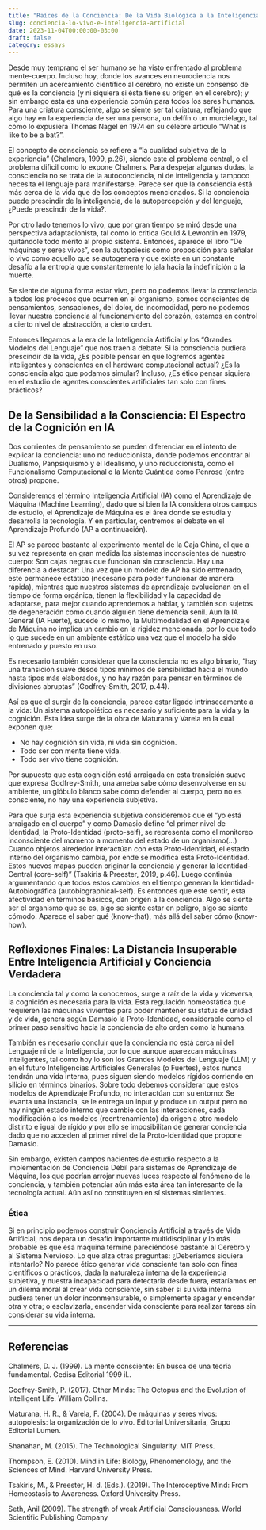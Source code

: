 ```yaml
---
title: "Raíces de la Conciencia: De la Vida Biológica a la Inteligencia Artificial"
slug: conciencia-lo-vivo-e-inteligencia-artificial
date: 2023-11-04T00:00:00-03:00
draft: false
category: essays
---
```


Desde muy temprano el ser humano se ha visto enfrentado al problema mente-cuerpo. Incluso hoy, donde los avances en neurociencia nos permiten un acercamiento científico al cerebro, no existe un consenso de qué es la conciencia (y ni siquiera si ésta tiene su origen en el cerebro); y sin embargo esta es una experiencia común para todos los seres humanos. Para una criatura consciente, algo se siente ser tal criatura, reflejando que algo hay en la experiencia de ser una persona, un delfín o un murciélago, tal cómo lo expusiera Thomas Nagel en 1974 en su célebre artículo “What is like to be a bat?”.

El concepto de consciencia se refiere a “la cualidad subjetiva de la experiencia” (Chalmers, 1999, p.26), siendo este el problema central, o el problema difícil como lo expone Chalmers. Para despejar algunas dudas, la consciencia no se trata de la autoconciencia, ni de inteligencia y tampoco necesita el lenguaje para manifestarse. Parece ser que la consciencia está más cerca de la vida que de los conceptos mencionados. Si la conciencia puede prescindir de la inteligencia, de la autopercepción y del lenguaje, ¿Puede prescindir de la vida?.

Por otro lado tenemos lo vivo, que por gran tiempo se miró desde una perspectiva adaptacionista, tal como lo critica Gould & Lewontin en 1979, quitándole todo mérito al propio sistema. Entonces, aparece el libro “De máquinas y seres vivos”, con la autopoiesis como proposición para señalar lo vivo como aquello que se autogenera y que existe en un constante desafío a la entropía que constantemente lo jala hacia la indefinición o la muerte.

Se siente de alguna forma estar vivo, pero no podemos llevar la consciencia a todos los procesos que ocurren en el organismo, somos conscientes de pensamientos, sensaciones, del dolor, de incomodidad, pero no podemos llevar nuestra conciencia al funcionamiento del corazón, estamos en control a cierto nivel de abstracción, a cierto orden.

Entonces llegamos a la era de la Inteligencia Artificial y los “Grandes Modelos del Lenguaje” que nos traen a debate: Si la consciencia pudiera prescindir de la vida, ¿Es posible pensar en que logremos agentes inteligentes y conscientes en el hardware computacional actual? ¿Es la consciencia algo que podamos simular? Incluso, ¿Es ético pensar siquiera en el estudio de agentes conscientes artificiales tan solo con fines prácticos?

## De la Sensibilidad a la Consciencia: El Espectro de la Cognición en IA

Dos corrientes de pensamiento se pueden diferenciar en el intento de explicar la conciencia: uno no reduccionista, donde podemos encontrar al Dualismo, Panpsiquismo y el Idealismo, y uno reduccionista, como el Funcionalismo Computacional o la Mente Cuántica como Penrose (entre otros) propone.

Consideremos el término Inteligencia Artificial (IA) como el Aprendizaje de Máquina (Machine Learning), dado que si bien la IA considera otros campos de estudio, el Aprendizaje de Máquina es el área donde se estudia y desarrolla la tecnología. Y en particular, centremos el debate en el Aprendizaje Profundo (AP a continuación).

El AP se parece bastante al experimento mental de la Caja China, el que a su vez representa en gran medida los sistemas inconscientes de nuestro cuerpo: Son cajas negras que funcionan sin consciencia. Hay una diferencia a destacar: Una vez que un modelo de AP ha sido entrenado, este permanece estático (necesario para poder funcionar de manera rápida), mientras que nuestros sistemas de aprendizaje evolucionan en el tiempo de forma orgánica, tienen la flexibilidad y la capacidad de adaptarse, para mejor cuando aprendemos a hablar, y también son sujetos de degeneración como cuando alguien tiene demencia senil. Aun la IA General (IA Fuerte), sucede lo mismo, la Multimodalidad en el Aprendizaje de Máquina no implica un cambio en la rigidez mencionada, por lo que todo lo que sucede en un ambiente estático una vez que el modelo ha sido entrenado y puesto en uso.

Es necesario también considerar que la consciencia no es algo binario, “hay una transición suave desde tipos mínimos de sensibilidad hacia el mundo hasta tipos más elaborados, y no hay razón para pensar en términos de divisiones abruptas” (Godfrey-Smith, 2017, p.44).

Así es que el surgir de la conciencia, parece estar ligado intrínsecamente a la vida: Un sistema autopoiético es necesario y suficiente para la vida y la cognición. Esta idea surge de la obra de Maturana y Varela en la cual exponen que:

- No hay cognición sin vida, ni vida sin cognición.
- Todo ser con mente tiene vida.
- Todo ser vivo tiene cognición.

Por supuesto que esta cognición está arraigada en esta transición suave que expresa Godfrey-Smith, una ameba sabe cómo desenvolverse en su ambiente, un glóbulo blanco sabe cómo defender al cuerpo, pero no es consciente, no hay una experiencia subjetiva.

Para que surja esta experiencia subjetiva consideremos que el “yo está arraigado en el cuerpo” y como Damasio define “el primer nivel de Identidad, la Proto-Identidad (proto-self), se representa como el monitoreo inconsciente del momento a momento del estado de un organismo(...) Cuando objetos alrededor interactúan con esta Proto-Identidad, el estado interno del organismo cambia, por ende se modifica esta Proto-Identidad. Estos nuevos mapas pueden originar la conciencia y generar la Identidad-Central (core-self)” (Tsakiris & Preester, 2019, p.46). Luego continúa argumentando que todos estos cambios en el tiempo generan la Identidad-Autobiográfica (autobiographical-self). Es entonces que este sentir, esta afectividad en términos básicos, dan origen a la conciencia. Algo se siente ser el organismo que se es, algo se siente estar en peligro, algo se siente cómodo. Aparece el saber qué (know-that), más allá del saber cómo (know-how).

## Reflexiones Finales: La Distancia Insuperable Entre Inteligencia Artificial y Conciencia Verdadera

La conciencia tal y como la conocemos, surge a raíz de la vida y viceversa, la cognición es necesaria para la vida. Esta regulación homeostática que requieren las máquinas vivientes para poder mantener su status de unidad y de vida, genera según Damasio la Proto-Identidad, considerable como el primer paso sensitivo hacia la conciencia de alto orden como la humana.

También es necesario concluir que la conciencia no está cerca ni del Lenguaje ni de la Inteligencia, por lo que aunque aparezcan máquinas inteligentes, tal como hoy lo son los Grandes Modelos del Lenguaje (LLM) y en el futuro Inteligencias Artificiales Generales (o Fuertes), estos nunca tendrán una vida interna, pues siguen siendo modelos rígidos corriendo en silicio en términos binarios.
Sobre todo debemos considerar que estos modelos de Aprendizaje Profundo, no interactúan con su entorno: Se levanta una instancia, se le entrega un input y produce un output pero no hay ningún estado interno que cambie con las interacciones, cada modificación a los modelos (reentrenamiento) da origen a otro modelo distinto e igual de rígido y por ello se imposibilitan de generar conciencia dado que no acceden al primer nivel de la Proto-Identidad que propone Damasio.

Sin embargo, existen campos nacientes de estudio respecto a la implementación de Conciencia Débil para sistemas de Aprendizaje de Máquina, los que podrían arrojar nuevas luces respecto al fenómeno de la conciencia, y también potenciar aún más esta área tan interesante de la tecnología actual. Aún así no constituyen en sí sistemas sintientes.

### Ética

Si en principio podemos construir Conciencia Artificial a través de Vida Artificial, nos depara un desafío importante multidisciplinar y lo más probable es que esa máquina termine pareciéndose bastante al Cerebro y al Sistema Nervioso. Lo que alza otras preguntas: ¿Deberíamos siquiera intentarlo? No parece ético generar vida consciente tan solo con fines científicos o prácticos, dada la naturaleza interna de la experiencia subjetiva, y nuestra incapacidad para detectarla desde fuera, estaríamos en un dilema moral al crear vida consciente, sin saber si su vida interna pudiera tener un dolor inconmensurable, o simplemente apagar y encender otra y otra; o esclavizarla, encender vida consciente para realizar tareas sin considerar su vida interna.

---

##  Referencias

Chalmers, D. J. (1999). La mente consciente: En busca de una teoría fundamental. Gedisa Editorial 1999 il..

Godfrey-Smith, P. (2017). Other Minds: The Octopus and the Evolution of Intelligent Life. William Collins.

Maturana, H. R., & Varela, F. (2004). De máquinas y seres vivos: autopoiesis: la organización de lo vivo. Editorial Universitaria, Grupo Editorial Lumen.

Shanahan, M. (2015). The Technological Singularity. MIT Press.

Thompson, E. (2010). Mind in Life: Biology, Phenomenology, and the Sciences of Mind. Harvard University Press.

Tsakiris, M., & Preester, H. d. (Eds.). (2019). The Interoceptive Mind: From Homeostasis to Awareness. Oxford University Press.

Seth, Anil (2009). The strength of weak Artificial Consciousness. World Scientific Publishing Company
